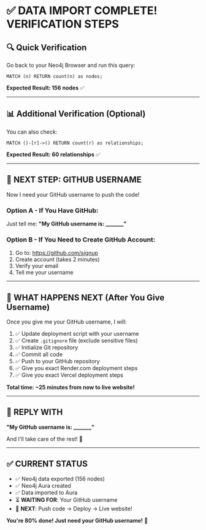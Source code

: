 # ✅ DATA IMPORT COMPLETE! VERIFICATION STEPS

## 🔍 Quick Verification

Go back to your Neo4j Browser and run this query:

```cypher
MATCH (n) RETURN count(n) as nodes;
```

**Expected Result: 156 nodes** ✅

---

## 📊 Additional Verification (Optional)

You can also check:

```cypher
MATCH ()-[r]->() RETURN count(r) as relationships;
```

**Expected Result: 60 relationships** ✅

---

## 🎯 NEXT STEP: GITHUB USERNAME

Now I need your GitHub username to push the code!

### Option A - If You Have GitHub:
Just tell me: **"My GitHub username is: _______"**

### Option B - If You Need to Create GitHub Account:
1. Go to: https://github.com/signup
2. Create account (takes 2 minutes)
3. Verify your email
4. Tell me your username

---

## 🚀 WHAT HAPPENS NEXT (After You Give Username)

Once you give me your GitHub username, I will:

1. ✅ Update deployment script with your username
2. ✅ Create `.gitignore` file (exclude sensitive files)
3. ✅ Initialize Git repository
4. ✅ Commit all code
5. ✅ Push to your GitHub repository
6. ✅ Give you exact Render.com deployment steps
7. ✅ Give you exact Vercel deployment steps

**Total time: ~25 minutes from now to live website!**

---

## 📝 REPLY WITH

**"My GitHub username is: _______"**

And I'll take care of the rest! 🚀

---

## ✅ CURRENT STATUS

- ✅ Neo4j data exported (156 nodes)
- ✅ Neo4j Aura created
- ✅ Data imported to Aura
- ⏳ **WAITING FOR**: Your GitHub username
- 🎯 **NEXT**: Push code → Deploy → Live website!

**You're 80% done! Just need your GitHub username!** 🎉
